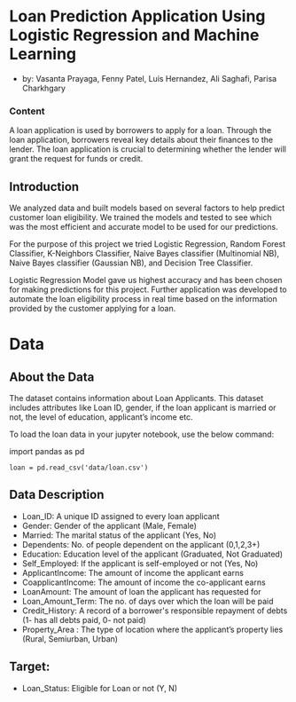 # Loan Prediction Application Using Logistic Regression and Machine Learning
 * by: Vasanta Prayaga, Fenny Patel, Luis Hernandez, Ali Saghafi, Parisa Charkhgary

### Content

A loan application is used by borrowers to apply for a loan. Through the loan application, borrowers reveal key details about their finances to the lender. The loan application is crucial to determining whether the lender will grant the request for funds or credit.

## Introduction 
We analyzed data and built models based on several factors to help predict customer loan eligibility. We trained the models and tested to see which was the most efficient and accurate model to be used for our predictions.

For the purpose of this project we tried Logistic Regression, Random Forest Classifier, K-Neighbors Classifier, Naive Bayes classifier (Multinomial NB), Naive Bayes classifier (Gaussian NB), and Decision Tree Classifier.

Logistic Regression Model gave us highest accuracy and has been chosen for making predictions for this project.
Further application was developed to automate the loan eligibility process in real time based on the information provided by the customer applying for a loan.

# Data 

## About the Data
The dataset contains information about Loan Applicants. This dataset includes attributes like Loan ID, gender, if the loan applicant is married or not, the level of education, applicant’s income etc. 

To load the loan data in your jupyter notebook, use the below command:

import pandas as pd
```
loan = pd.read_csv('data/loan.csv')
```

## Data Description

* Loan_ID: A unique ID assigned to every loan applicant
* Gender: Gender of the applicant (Male, Female)
* Married: The marital status of the applicant (Yes, No)
* Dependents: No. of people dependent on the applicant (0,1,2,3+)
* Education: Education level of the applicant (Graduated, Not Graduated)
* Self_Employed: If the applicant is self-employed or not (Yes, No)
* ApplicantIncome: The amount of income the applicant earns
* CoapplicantIncome: The amount of income the co-applicant earns
* LoanAmount: The amount of loan the applicant has requested for
* Loan_Amount_Term: The  no. of days over which the loan will be paid
* Credit_History: A record of a borrower's responsible repayment of debts (1- has all debts paid, 0- not paid)
* Property_Area : The type of location where the applicant’s property lies (Rural, Semiurban, Urban)


## Target:

* Loan_Status: Eligible for Loan or not (Y, N)
